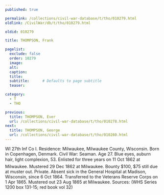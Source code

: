 ```yaml
---
published: true

permalink: /collections/civil-war-database/t/tho/010279.html
oldlink: /CivilWar/db/t/tho/010279.html

oldid: 010279

title: THOMPSON, Frank

pagelist:
  exclude: false
  order: 10279
  image: 
  alt:
  caption:
  title:
  subtitle:      # Defaults to page subtitle
  teaser:

category: 
  - T 
  - THO

previous:
  title: THOMPSON, Ever
  url: /collections/civil-war-database/t/tho/010278.html  
next:
  title: THOMPSON, George
  url: /collections/civil-war-database/t/tho/010280.html   
---
```

WI 27th Inf Co I. Residence: Milwaukee, Milwaukee County, Wisconsin. Born in Copenhagen, Denmark. Civil War: Seaman. Age 27. Blue eyes, auburn hair, light complexion, 5&#146;3&#148;. Enlisted for three years on 11 Oct 1862 at Milwaukee. Mustered 29 Dec 1862 at Milwaukee. Bounty $100, $75 still due at muster out. Private. Absent sick in the General Hospital at Madison, Wisconsin, since 6 Oct 1864. Transferred to the Veterans Reserve Corps on 1 Apr 1865. Mustered out 23 Aug 1865 at Milwaukee. Sources: (WHS Series 1200 box 131-15; red book vol 32)